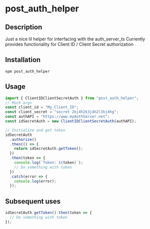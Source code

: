 # post_auth_helper

## Description

Just a nice lil helper for interfacing with the auth_server_ts
Currently provides functionality for Client ID / Client Secret authorization

## Installation

`npm post_auth_helper`

## Usage

```javascript
import { ClientIDClientSecretAuth } from "post_auth_helper";
// Mock args
const client_id = "My_Client_ID";
const client_secret = "secret 2kj4h2k3j4h2l3kj4hg";
const authAPI = "https://www.myAuthServer.net";
const idSecretAuth = new ClientIDClientSecretAuth(authAPI);

// Initialize and get token
idSecretAuth
  .authorize()
  .then(() => {
    return idSecretAuth.getToken();
  })
  .then(token => {
    console.log(`Token: ${token}`);
    // Do something with token
  })
  .catch(error => {
    console.log(error);
  });
```

## Subsequent uses

```javascript
idSecretAuth.getToken().then(token => {
  // Do something with token
});
```
